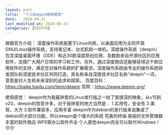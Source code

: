 ```yaml
---
layout: post
title:  "个人Deepin使用感受"
date:   2020-08-21
last_modified_at: 2020-08-21
categories: [DEEPIN]
---
```


<!-- more -->
根据官方介绍：
深度操作系统是基于Linux内核，以桌面应用为主的开源GNU/Linux操作系统，支持笔记本、台式机和一体机。深度操作系统（deepin）包含深度桌面环境（DDE）和近30款深度原创应用，及数款来自开源社区的应用软件，支撑广大用户日常的学习和工作。另外，通过深度商店还能够获得近千款应用软件的支持，满足您对操作系统的扩展需求。深度操作系统由专业的操作系统研发团队和深度技术社区共同打造，其名称来自深度技术社区名称“deepin”一词，意思是对人生和未来深刻的追求和探索。
百度百科：https://baike.baidu.com/item/deepin
官网：https://www.deepin.org/

<!-- more -->

使用感觉：
deepin作为我最钟爱的Linux发行版之一给了我很深的映象，从v15到v20，deepin的改变许多，对于我钟爱的地方当然是：
1.实用性，安全性
2.美观，大方
3.软件兼容多，应用丰富
deepin作为debian的发行版来说集成了debian的大部分功能，所以deepin是个强大的系统
完美的终端
美丽的文件管理器
丰富的软件商店
WPS等办公软件齐全
个人感觉deepin完全可以取代Windows！😚😚
